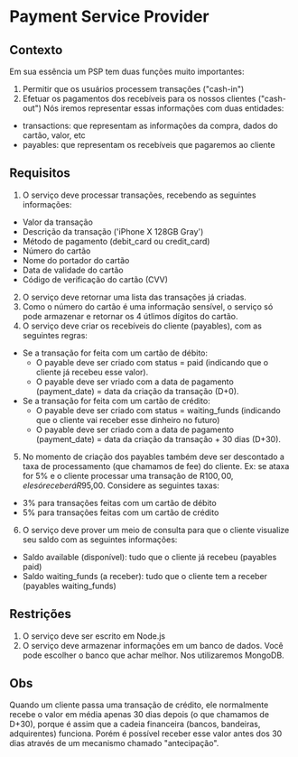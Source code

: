 # Payment Service Provider

## Contexto
Em sua essência um PSP tem duas funções muito importantes:
1. Permitir que os usuários processem transações ("cash-in")
2. Efetuar os pagamentos dos recebíveis para os nossos clientes ("cash-out")
Nós iremos representar essas informações com duas entidades:
- transactions: que representam as informações da compra, dados do cartão, valor, etc
- payables: que representam os recebíveis que pagaremos ao cliente

## Requisitos
1. O serviço deve processar transações, recebendo as seguintes informações:
- Valor da transação
- Descrição da transação ('iPhone X 128GB Gray')
- Método de pagamento (debit_card ou credit_card)
- Número do cartão
- Nome do portador do cartão
- Data de validade do cartão
- Código de verificação do cartão (CVV)
2. O serviço deve retornar uma lista das transações já criadas.
3. Como o número do cartão é uma informação sensível, o serviço só pode armazenar e retornar os 4 útlimos dígitos do cartão.
4. O serviço deve criar os recebíveis do cliente (payables), com as seguintes regras:
- Se a transação for feita com um cartão de débito:
  - O payable deve ser criado com status = paid (indicando que o cliente já recebeu esse valor).
  - O payable deve ser vriado com a data de pagamento (payment_date) = data da criação da transação (D+0).
- Se a transação for feita com um cartão de crédito:
  - O payable deve ser criado com status = waiting_funds (indicando que o cliente vai receber esse dinheiro no futuro)
  - O payable deve ser criado com a data de pagamento (payment_date) = data da criação da transação + 30 dias (D+30).
5. No momento de criação dos payables também deve ser descontado a taxa de processamento (que chamamos de fee) do cliente. Ex: se ataxa for 5% e o cliente processar uma transação de R$100,00, ele só receberá R$95,00. Considere as seguintes taxas:
- 3% para transações feitas com um cartão de débito
- 5% para transações feitas com um cartão de crédito
6. O serviço deve prover um meio de consulta para que o cliente visualize seu saldo com as seguintes informações:
- Saldo available (disponível): tudo que o cliente já recebeu (payables paid)
- Saldo waiting_funds (a receber): tudo que o cliente tem a receber (payables waiting_funds)

## Restrições
1. O serviço deve ser escrito em Node.js
2. O serviço deve armazenar informações em um banco de dados. Você pode escolher o banco que achar melhor. Nos utilizaremos MongoDB.

## Obs 
Quando um cliente passa uma transação de crédito, ele normalmente recebe o valor em média apenas 30 dias depois (o que chamamos de D+30), porque é assim que a cadeia financeira (bancos, bandeiras, adquirentes) funciona. Porém é possível receber esse valor antes dos 30 dias através de um mecanismo chamado "antecipação".


